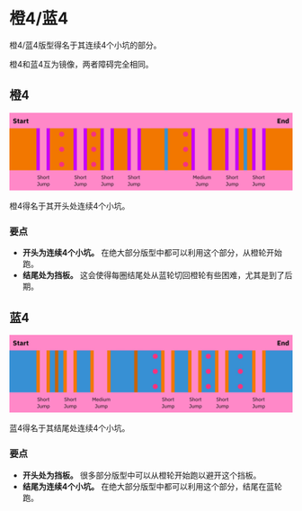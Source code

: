 # 橙4/蓝4

橙4/蓝4版型得名于其连续4个小坑的部分。

橙4和蓝4互为镜像，两者障碍完全相同。

## 橙4

![橙4](../images/rolls/easy-4-orange-annotated.jpg)

橙4得名于其开头处连续4个小坑。

### 要点

* **开头为连续4个小坑。** 在绝大部分版型中都可以利用这个部分，从橙轮开始跑。
* **结尾处为挡板。** 这会使得每圈结尾处从蓝轮切回橙轮有些困难，尤其是到了后期。

## 蓝4

![蓝4](../images/rolls/easy-4-blue-annotated.jpg)

蓝4得名于其结尾处连续4个小坑。

### 要点

* **开头处为挡板。** 很多部分版型中可以从橙轮开始跑以避开这个挡板。
* **结尾为连续4个小坑。** 在绝大部分版型中都可以利用这个部分，结尾在蓝轮跑。
